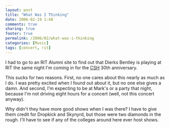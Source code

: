 ```yaml
---
layout: post
title: "What Was I Thinking"
date: 2006-02-19 1:48
comments: true
sharing: true
footer: true
permalink: /2006/02/what-was-i-thinking
categories: [Music]
tags: [concert, rit]
---
```

I had to go to an RIT Alumni site to find out that Dierks Bentley is playing at RIT the same night I'm coming in for the <a href="http://www.csh.rit.edu/">CSH</a> 30th anniversary.

This sucks for two reasons.  First, no one cares about this nearly as much as I do.  I was pretty excited when I found out about it, but no one else gives a damn.  And second, I'm expecting to be at Mark's or a party that night, because I'm not driving eight hours for a concert (well, not this concert anyway).

Why didn't they have more good shows when I was there?  I have to give them credit for Dropkick and Skynyrd, but those were two diamonds in the rough.  I'll have to see if any of the colleges around here ever host shows.
